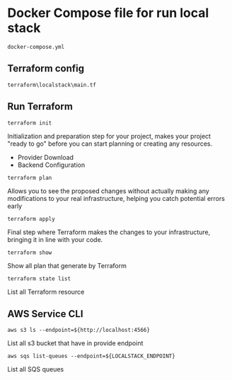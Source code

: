 # Docker Compose file for run local stack

```
docker-compose.yml
```

## Terraform config

```
terraform\localstack\main.tf
```

## Run Terraform

```
terraform init
```

Initialization and preparation step for your project, makes your project "ready to go" before you can start planning or creating any resources.

- Provider Download
- Backend Configuration

```
terraform plan
```

Allows you to see the proposed changes without actually making any modifications to your real infrastructure, helping you catch potential errors early

```
terraform apply
```

Final step where Terraform makes the changes to your infrastructure, bringing it in line with your code.

```
terraform show
```

Show all plan that generate by Terraform

```
terraform state list
```

List all Terraform resource

## AWS Service CLI

```
aws s3 ls --endpoint=${http://localhost:4566}
```

List all s3 bucket that have in provide endpoint

```
aws sqs list-queues --endpoint=${LOCALSTACK_ENDPOINT}
```

List all SQS queues
